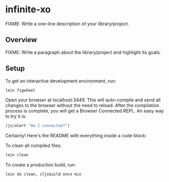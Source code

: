 # infinite-xo

FIXME: Write a one-line description of your library/project.

## Overview

FIXME: Write a paragraph about the library/project and highlight its goals.

## Setup

To get an interactive development environment, run:

```bash
lein figwheel
```
Open your browser at localhost:3449. This will auto-compile and send all changes to the browser without the need to reload. After the compilation process is complete, you will get a Browser Connected REPL. An easy way to try it is:

```clojure
(js/alert "Am I connected?")
```

Certainly! Here's the README with everything inside a code block:

To clean all compiled files:
```bash
lein clean
```

To create a production build, run:
```bash
lein do clean, cljsbuild once min
```

